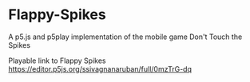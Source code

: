 # Flappy-Spikes
A p5.js and p5play implementation of the mobile game Don't Touch the Spikes

Playable link to Flappy Spikes
https://editor.p5js.org/ssivagnanaruban/full/0mzTrG-dq
